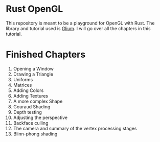 # Rust OpenGL

This repository is meant to be a playground for OpenGL with Rust. The library and tutorial used is [Glium](https://github.com/glium/glium/blob/master/book/SUMMARY.md). I will go over all the chapters in this tutorial.

# Finished Chapters
1. Opening a Window
2. Drawing a Triangle
3. Uniforms
4. Matrices
5. Adding Colors
6. Adding Textures
7. A more complex Shape
8. Gouraud Shading
9. Depth testing
10. Adjusting the perspective
11. Backface culling
12. The camera and summary of the vertex processing stages
13. Blinn-phong shading